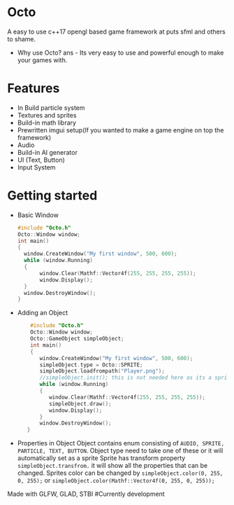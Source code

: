 # Octo
A easy to use c++17 opengl based game framework at puts sfml and others to shame.

* Why use Octo?
ans - Its very easy to use and powerful enough to make your games with.

# Features
  * In Build particle system
  * Textures and sprites
  * Build-in math library
  * Prewritten imgui setup(If you wanted to make a game engine on top the framework)
  * Audio
  * Build-in AI generator
  * UI (Text, Button)
  * Input System

# Getting started
  * Basic Window
    ```cpp
    #include "Octo.h"
    Octo::Window window;
    int main()
    {
      window.CreateWindow("My first window", 500, 600);
      while (window.Running)
      {
           window.Clear(Mathf::Vector4f(255, 255, 255, 255));
           window.Display();
      }
      window.DestroyWindow();
    }
    ```
 * Adding an Object
   ```cpp
       #include "Octo.h"
       Octo::Window window;
       Octo::GameObject simpleObject;
       int main()
       {
          window.CreateWindow("My first window", 500, 600);
          simpleObject.type = Octo::SPRITE;
          simpleObject.loadfrompath("Player.png");
          //simpleObject.init(); this is not needed here as its a sprite and loadfrompath() does that for you
          while (window.Running)
          {
             window.Clear(Mathf::Vector4f(255, 255, 255, 255));
             simpleObject.draw();
             window.Display();
          }
          window.DestroyWindow();
      }
   ```
* Properties in Object
  Object contains enum consisting of ```AUDIO, SPRITE, PARTICLE, TEXT, BUTTON```.
  Object type need to take one of these or it will automatically set as a sprite
  Sprite has transform property ```simpleObject.transfrom.``` it will show all the properties that can be changed.
  Sprites color can be changed by ```simpleObject.color(0, 255, 0, 255);``` or ```simpleObject.color(Mathf::Vector4f(0, 255, 0, 255));```

Made with GLFW, GLAD, STBI
#Currently development
